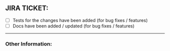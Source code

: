 <!-- Add the JIRA Ticket -->
<!-- Fill out PR template //-->
<!-- Remove blank/unneeded sections //-->


## JIRA TICKET: 

- [ ] Tests for the changes have been added (for bug fixes / features)
- [ ] Docs have been added / updated (for bug fixes / features)

---

### Other Information:
